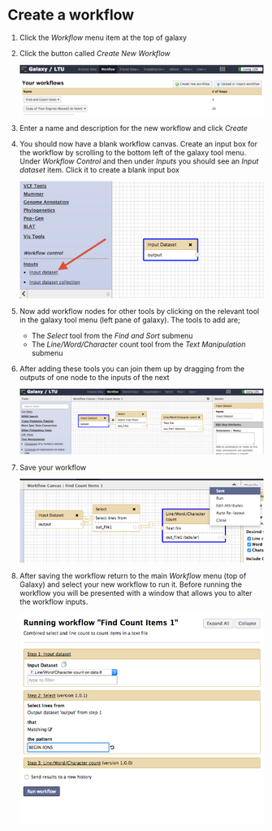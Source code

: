 # Create a workflow

1. Click the _Workflow_ menu item at the top of galaxy
2. Click the button called _Create New Workflow_

	![Image of workflow menu](media/WorkflowMenu.png)

3. Enter a name and description for the new workflow and click _Create_
4. You should now have a blank workflow canvas.  Create an input box for the workflow by scrolling to the bottom left of the galaxy tool menu.  Under _Workflow Control_ and then under _Inputs_ you should see an _Input dataset_ item. Click it to create a blank input box

	![Image add workflow input](media/MakeInputDataSet.png)

5. Now add workflow nodes for other tools by clicking on the relevant tool in the galaxy tool menu (left pane of galaxy). The tools to add are;
	- The _Select_ tool from the _Find and Sort_ submenu
	- The _Line/Word/Character_ count tool from the _Text Manipulation_ submenu

6. After adding these tools you can join them up by dragging from the outputs of one node to the inputs of the next

	![Image workflow join nodes](media/JoinWorkflowTools.png)

7. Save your workflow
	
	![Image save workflow](media/SaveWorkflow.png)

8. After saving the workflow return to the main _Workflow_ menu (top of Galaxy) and select your new workflow to run it.  Before running the workflow you will be presented with a window that allows you to alter the workflow inputs. 

	![Image edit workflow inputs](media/EditWorkflowInputs.png)

	
